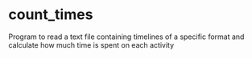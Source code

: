 # count_times
Program to read a text file containing timelines of a specific format and calculate how much time is spent on each activity
